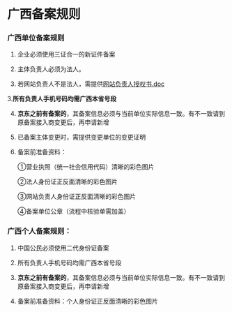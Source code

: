 # **广西备案规则**

### 广西单位备案规则

1. 企业必须使用三证合一的新证件备案

2. 主体负责人必须为法人。

3. 若网站负责人不是法人，需提供[网站负责人授权书.doc](https:/https://badownload.s3.cn-north-1.jdcloud-oss.com/buchongziliao/guangxi/gxshouquanshu.doc)

3.**所有负责人手机号码均需广西本省号段**

4. **京东之前有备案的**，其备案信息必须与当前单位实际信息一致。有不一致请到原备案接入商变更后，再申请新增

5. 已备案主体变更时，需提供变更单位的变更证明

6. 备案前准备资料：

   ①营业执照（统一社会信用代码）清晰的彩色图片

   ②法人身份证正反面清晰的彩色图片

   ③网站负责人身份证正反面清晰的彩色图片

   ④备案单位公章（流程中核验单需加盖）


### 广西个人备案规则：

1. 中国公民必须使用二代身份证备案

2. 所有负责人手机号码均需广西本省号段

3. **京东之前有备案的**，其备案信息必须与当前单位实际信息一致。有不一致请到原备案接入商变更后，再申请新增

4. 备案前准备资料：个人身份证正反面清晰的彩色图片
